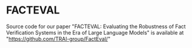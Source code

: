 # FACTEVAL

Source code for our paper "FACTEVAL: Evaluating the Robustness of Fact Verification Systems in the
Era of Large Language Models" is available at "https://github.com/TRAI-group/FactEval/"
